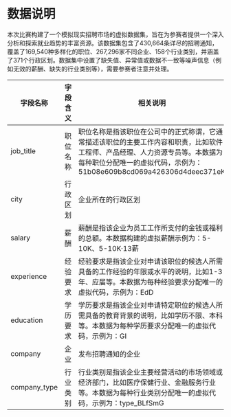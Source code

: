 # 数据说明
本次比赛构建了一个模拟现实招聘市场的虚拟数据集，旨在为参赛者提供一个深入分析和探索就业趋势的丰富资源。该数据集包含了430,664条详尽的招聘通知，覆盖了169,540种多样化的职位、267,296家不同企业、158个行业类别，并涵盖了371个行政区划。数据集中设置了缺失值、异常值或数据不一致等噪声信息（例如无效的薪酬、缺失的行业类别等），需要参赛者注意并处理。

| 字段名称        | 字段含义     | 相关说明                                                                                  |
|-----------------|--------------|-------------------------------------------------------------------------------------------|
| job_title       | 职位名称     | 职位名称是指该职位在公司中的正式称谓，它通常描述该职位的主要工作内容和职责，比如软件工程师、产品经理、人力资源专员等。本数据为每种职位分配唯一的虚拟代码，示例为：51b08e609b8cd069a426306d4deec371eK |
| city            | 行政区划     | 企业所在的行政区划                                                                          |
| salary          | 薪酬         | 薪酬是指该企业为员工工作所支付的金钱或福利的总额。本数据构建的虚拟薪酬示例为：5-10K、5-10K·13薪 |
| experience      | 经验要求     | 经验要求是指该企业对申请该职位的候选人所需具备的工作经验的年限或水平的说明，比如1-3年、应届等。本数据为每种经验要求分配唯一的虚拟代码，示例为：EdD |
| education       | 学历要求     | 学历要求是指该企业对申请特定职位的候选人所需具备的教育背景的说明，比如学历不限、本科等。本数据为每种学历要求分配唯一的虚拟代码，示例为：GI |
| company         | 企业         | 发布招聘通知的企业                                                                          |
| company_type    | 行业类别     | 行业类别是指该企业主要经营活动的市场领域或经济部门，比如医疗保健行业、金融服务行业等。本数据为每种行业类别分配唯一的虚拟代码，示例为：type_BLfSmG |
